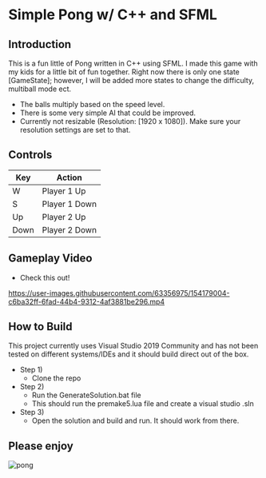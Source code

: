 # Simple Pong w/ C++ and SFML 
## Introduction
This is a fun little of Pong written in C++ using SFML. I made this game with my kids for a little bit of fun together.
Right now there is only one state [GameState]; however, I will be added more states to change the difficulty, multiball mode ect.

*    The balls multiply based on the speed level.
*    There is some very simple AI that could be improved.
*    Currently not resizable (Resolution: [1920 x 1080]). Make sure your resolution settings are set to that.

## Controls
| Key | Action |
| --- | ------ |
| W | Player 1 Up |
| S | Player 1 Down |
| Up | Player 2 Up | 
| Down | Player 2 Down | 


## Gameplay Video
*    Check this out!

https://user-images.githubusercontent.com/63356975/154179004-c6ba32ff-6fad-44b4-9312-4af3881be296.mp4

## How to Build
This project currently uses Visual Studio 2019 Community and has not been tested on different systems/IDEs and it should build 
direct out of the box.
* Step 1)
    *  Clone the repo
* Step 2)
    * Run the GenerateSolution.bat file
    * This should run the premake5.lua file and create a visual studio .sln
* Step 3)
    *  Open the solution and build and run. It should work from there.
   
## Please enjoy
![pong](https://user-images.githubusercontent.com/63356975/153973266-194edffa-5afe-4687-bc90-0b0c64514994.gif)

